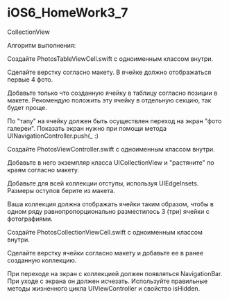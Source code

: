 # iOS6_HomeWork3_7
CollectionView

Алгоритм выполнения:

Создайте PhotosTableViewCell.swift c одноименным классом внутри.

Сделайте верстку согласно макету. В ячейке должно отображаться первые 4 фото.

Добавьте только что созданную ячейку в таблицу согласно позиции в макете. Рекомендую положить эту ячейку в отдельную секцию, так будет проще.

По "тапу" на ячейку должен быть осуществлен переход на экран "фото галереи". Показать экран нужно при помощи метода UINavigationController.push(_ :)

Создайте PhotosViewController.swift c одноименным классом внутри.

Добавьте в него экземпляр класса UICollectionView и "растяните" по краям согласно макету.

Добавьте для всей коллекции отступы, используя UIEdgeInsets. Размеры оступов берите из макета.

Ваша коллекция должна отображать ячейки таким образом, чтобы в одном ряду равнопропорционально разместилось 3 (три) ячейки с фотографиями.

Создайте PhotosCollectionViewCell.swift с одноименным классом внутри.

Сделайте верстку ячейки согласно макету и добавьте ее в ранее созданную коллекцию.

При переходе на экран с коллекцией должен появляться NavigationBar. При уходе с экрана он должен исчезать. Используйте правильные методы жизненного цикла UIViewController и свойство isHidden.
